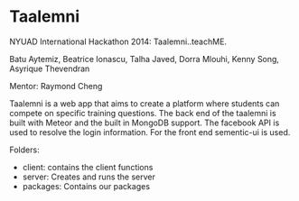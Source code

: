 Taalemni
============

NYUAD International Hackathon 2014: Taalemni..teachME.

Batu Aytemiz, Beatrice Ionascu, Talha Javed, Dorra Mlouhi, Kenny Song, Asyrique Thevendran

Mentor: Raymond Cheng

Taalemni is a web app that aims to create a platform where students can compete on specific training questions.
The back end of the taalemni is built with Meteor and the built in MongoDB support.
The facebook API is used to resolve the login information.
For the front end sementic-ui is used.

Folders:
- client: contains the client functions
- server: Creates and runs the server
- packages: Contains our packages